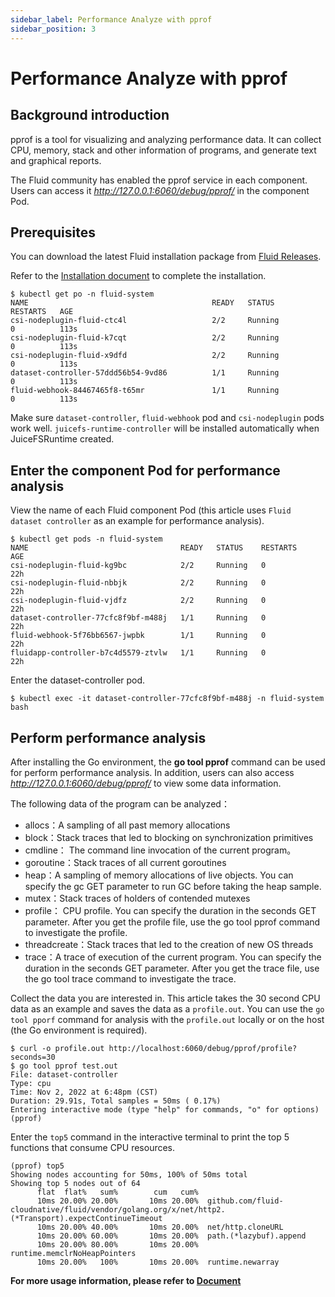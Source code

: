 ```yaml
---
sidebar_label: Performance Analyze with pprof
sidebar_position: 3
---
```


# Performance Analyze with pprof

## Background introduction
pprof is a tool for visualizing and analyzing performance data. It can collect CPU, memory, stack and other information of programs, and generate text and graphical reports.

The Fluid community has enabled the pprof service in each component. Users can access it *http://127.0.0.1:6060/debug/pprof/* in the component Pod.

## Prerequisites

You can download the latest Fluid installation package from [Fluid Releases](https://github.com/fluid-cloudnative/fluid/releases).

Refer to the [Installation document](/docs/get-started/installation) to complete the installation.

```shell
$ kubectl get po -n fluid-system
NAME                                         READY   STATUS              RESTARTS   AGE
csi-nodeplugin-fluid-ctc4l                   2/2     Running             0          113s
csi-nodeplugin-fluid-k7cqt                   2/2     Running             0          113s
csi-nodeplugin-fluid-x9dfd                   2/2     Running             0          113s
dataset-controller-57ddd56b54-9vd86          1/1     Running             0          113s
fluid-webhook-84467465f8-t65mr               1/1     Running             0          113s
```

Make sure `dataset-controller`, `fluid-webhook` pod and `csi-nodeplugin` pods work well. `juicefs-runtime-controller` will be installed automatically when JuiceFSRuntime created.

## Enter the component Pod for performance analysis
View the name of each Fluid component Pod (this article uses `Fluid dataset controller` as an example for performance analysis).
```shell
$ kubectl get pods -n fluid-system
NAME                                  READY   STATUS    RESTARTS         AGE
csi-nodeplugin-fluid-kg9bc            2/2     Running   0                22h
csi-nodeplugin-fluid-nbbjk            2/2     Running   0                22h
csi-nodeplugin-fluid-vjdfz            2/2     Running   0                22h
dataset-controller-77cfc8f9bf-m488j   1/1     Running   0                22h
fluid-webhook-5f76bb6567-jwpbk        1/1     Running   0                22h
fluidapp-controller-b7c4d5579-ztvlw   1/1     Running   0                22h
```
Enter the dataset-controller pod.
```shell
$ kubectl exec -it dataset-controller-77cfc8f9bf-m488j -n fluid-system bash
```


## Perform performance analysis
After installing the Go environment, the **go tool pprof** command can be used for perform performance analysis. In addition, users can also access *http://127.0.0.1:6060/debug/pprof/* to view some data information.

The following data of the program can be analyzed：
- allocs：A sampling of all past memory allocations
- block：Stack traces that led to blocking on synchronization primitives
- cmdline： The command line invocation of the current program。
- goroutine：Stack traces of all current goroutines
- heap：A sampling of memory allocations of live objects. You can specify the gc GET parameter to run GC before taking the heap sample.
- mutex：Stack traces of holders of contended mutexes
- profile： CPU profile. You can specify the duration in the seconds GET parameter. After you get the profile file, use the go tool pprof command to investigate the profile.
- threadcreate：Stack traces that led to the creation of new OS threads
- trace：A trace of execution of the current program. You can specify the duration in the seconds GET parameter. After you get the trace file, use the go tool trace command to investigate the trace.


Collect the data you are interested in. This article takes the 30 second CPU data as an example and saves the data as a `profile.out`. You can use the `go tool pporf` command for analysis with the `profile.out` locally or on the host (the Go environment is required).

```shell
$ curl -o profile.out http://localhost:6060/debug/pprof/profile?seconds=30
$ go tool pprof test.out 
File: dataset-controller
Type: cpu
Time: Nov 2, 2022 at 6:48pm (CST)
Duration: 29.91s, Total samples = 50ms ( 0.17%)
Entering interactive mode (type "help" for commands, "o" for options)
(pprof) 
```
Enter the `top5` command in the interactive terminal to print the top 5 functions that consume CPU resources.
```shell
(pprof) top5   
Showing nodes accounting for 50ms, 100% of 50ms total
Showing top 5 nodes out of 64
      flat  flat%   sum%        cum   cum%
      10ms 20.00% 20.00%       10ms 20.00%  github.com/fluid-cloudnative/fluid/vendor/golang.org/x/net/http2.(*Transport).expectContinueTimeout
      10ms 20.00% 40.00%       10ms 20.00%  net/http.cloneURL
      10ms 20.00% 60.00%       10ms 20.00%  path.(*lazybuf).append
      10ms 20.00% 80.00%       10ms 20.00%  runtime.memclrNoHeapPointers
      10ms 20.00%   100%       10ms 20.00%  runtime.newarray
```

**For more usage information, please refer to [Document](https://github.com/google/pprof)**